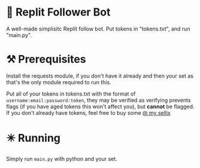 # 🤖 Replit Follower Bot 
A well-made simplisitc Replit follow bot. Put tokens in "tokens.txt", and run "main.py".

# ⚒️ Prerequisites 
Install the requests module, if you don't have it already and then your set as that's the only module required to run this.

Put all of your tokens in tokens.txt with the format of `username:email:password:token`, they may be verified as verifying prevents flags (if you have aged tokens this won't affect you), but **cannot** be flagged.  If you don't already have tokens, feel free to buy some [@ my sellix](https://bleedspace.mysellix.io/product/639fa6fab1898)
# ✴️ Running
Simply run `main.py` with python and your set.
